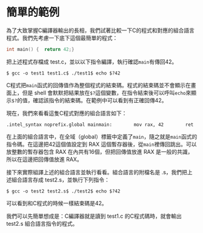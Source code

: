 # 簡單的範例

為了大致掌握C編譯器輸出的長相，我們試著比較一下C的程式和對應的組合語言程式。我們先考慮一下底下這個最簡單的程式：

```c
int main() {  return 42;}
```

把上述程式存檔成 test.c，並以以下指令編譯，執行確認`main`有傳回42。

```text
$ gcc -o test1 test1.c$ ./test1$ echo $?42
```

C程式把`main`函式的回傳值作為整個程式的結束碼。程式的結束碼並不會顯示在畫面上，但是 shell 會默默把結果放在`$?`這個變數，在指令結束後可以呼叫`echo`來顯示`$?`的值，確認該指令的結束碼。在範例中可以看到有正確回傳42。

現在，我們來看看這隻C程式對應的組合語言如下：

```text
.intel_syntax noprefix.global mainmain:        mov rax, 42        ret
```

在上面的組合語言中，在全域（global）標籤中定義了`main`，隨之就是`main`函式的指令碼。在這邊把42這個值設定到 RAX 這個暫存器後，從`main`裡傳回跳出。可以放整數的暫存器包含 RAX 在內共有16個，但把回傳值放進 RAX 是一般的共識，所以在這邊把回傳值放進 RAX。

接下來實際組譯上述的組合語言並執行看看。組合語言的附檔名是 .s，我們把上述組合語言存成 test2.s，並執行下列指令：

```text
$ gcc -o test2 test2.s$ ./test2$ echo $?42
```

可以看到和C程式的時候一樣結束碼是42。

我們可以先簡單想成是：C編譯器就是讀到 test1.c 的C程式碼時，就會輸出 test2.s 組合語言指令的程式。

